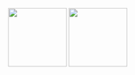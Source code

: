 <div>
 <img height="120em" weight="45%" src="https://github-readme-stats.vercel.app/api?username=IanPZoega&show_icons=true&hide=stars,contribs,prs&rank_icon=github&include_all_commits&theme=github_dark">
 <img height="120em" weight="45%" src="https://github-readme-stats.vercel.app/api/top-langs/?username=IanpZoega&size_weight=0.5&count_weight=0.5&layout=compact&theme=github_dark">
</div>
